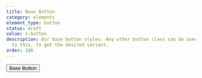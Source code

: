 ```yaml
---
title: Base Button
category: elements
element_type: button
status: draft
value: s-button
description: Our base button styles. Any other button class can be used in addition
  to this, to get the desired variant.
order: 186
---
```

<button class="s-button">Base Button</button>